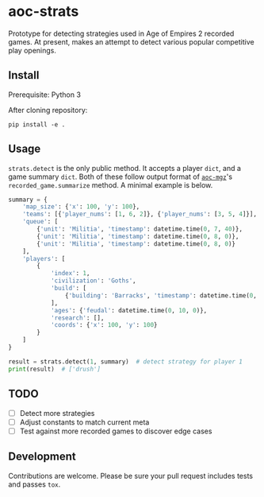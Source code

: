 # aoc-strats

Prototype for detecting strategies used in Age of Empires 2 recorded games. At present, makes an attempt to detect various popular competitive play openings.


## Install

Prerequisite: Python 3

After cloning repository:

`pip install -e .`

## Usage

`strats.detect` is the only public method. It accepts a player `dict`, and a game summary `dict`. Both of these follow output format of [`aoc-mgz`](https://github.com/happyleavesaoc/aoc-mgz)'s `recorded_game.summarize` method. A minimal example is below.

```python
summary = {
    'map_size': {'x': 100, 'y': 100},
    'teams': [{'player_nums': [1, 6, 2]}, {'player_nums': [3, 5, 4]}],
    'queue': [
        {'unit': 'Militia', 'timestamp': datetime.time(0, 7, 40)},
        {'unit': 'Militia', 'timestamp': datetime.time(0, 8, 0)},
        {'unit': 'Militia', 'timestamp': datetime.time(0, 8, 0)}
    ],
    'players': [
        {
            'index': 1,
            'civilization': 'Goths',
            'build': [
                {'building': 'Barracks', 'timestamp': datetime.time(0, 7, 0), 'coords': {'x': 10, 'y': 10}}
            ],
            'ages': {'feudal': datetime.time(0, 10, 0)},
            'research': [],
            'coords': {'x': 100, 'y': 100}
        }
    ]
}

result = strats.detect(1, summary)  # detect strategy for player 1
print(result)  # ['drush']
```

## TODO

- [ ] Detect more strategies
- [ ] Adjust constants to match current meta
- [ ] Test against more recorded games to discover edge cases

## Development

Contributions are welcome. Please be sure your pull request includes tests and passes `tox`.
